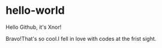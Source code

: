 # hello-world
Hello Github, it's Xnor!

Bravo!That's so cool.I fell in love with codes at the frist sight.
